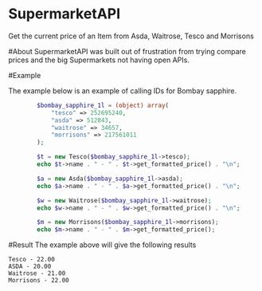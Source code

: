 # SupermarketAPI
Get the current price of an Item from Asda, Waitrose, Tesco and Morrisons

#About
SupermarketAPI was built out of frustration from trying compare prices and the big Supermarkets not having open APIs.

#Example

The example below is an example of calling IDs for Bombay sapphire.

```php
        $bombay_sapphire_1l = (object) array(
            "tesco" => 252695240,
            "asda" => 512843,
            "waitrose" => 34657,
            "morrisons" => 217561011
        );

        $t = new Tesco($bombay_sapphire_1l->tesco);
        echo $t->name . " - " . $t->get_formatted_price() . "\n";

        $a = new Asda($bombay_sapphire_1l->asda);
        echo $a->name . " - " . $a->get_formatted_price() . "\n";

        $w = new Waitrose($bombay_sapphire_1l->waitrose);
        echo $w->name . " - " . $w->get_formatted_price() . "\n";

        $m = new Morrisons($bombay_sapphire_1l->morrisons);
        echo $m->name . " - " . $m->get_formatted_price();
```
#Result
The example above will give the following results
```raw
Tesco - 22.00
ASDA - 20.00
Waitrose - 21.00
Morrisons - 22.00
```
